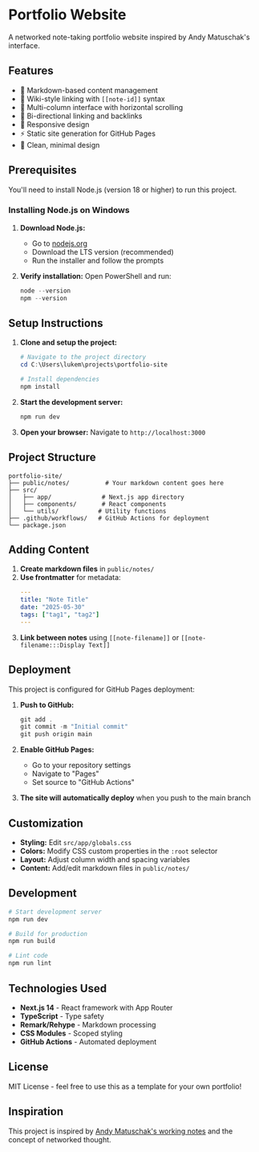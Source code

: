 # Portfolio Website

A networked note-taking portfolio website inspired by Andy Matuschak's interface.

## Features

- 📝 Markdown-based content management
- 🔗 Wiki-style linking with `[[note-id]]` syntax
- 📱 Multi-column interface with horizontal scrolling
- 🔄 Bi-directional linking and backlinks
- 📱 Responsive design
- ⚡ Static site generation for GitHub Pages
- 🎨 Clean, minimal design

## Prerequisites

You'll need to install Node.js (version 18 or higher) to run this project.

### Installing Node.js on Windows

1. **Download Node.js:**
   - Go to [nodejs.org](https://nodejs.org/)
   - Download the LTS version (recommended)
   - Run the installer and follow the prompts

2. **Verify installation:**
   Open PowerShell and run:
   ```powershell
   node --version
   npm --version
   ```

## Setup Instructions

1. **Clone and setup the project:**
   ```powershell
   # Navigate to the project directory
   cd C:\Users\lukem\projects\portfolio-site
   
   # Install dependencies
   npm install
   ```

2. **Start the development server:**
   ```powershell
   npm run dev
   ```

3. **Open your browser:**
   Navigate to `http://localhost:3000`

## Project Structure

```
portfolio-site/
├── public/notes/          # Your markdown content goes here
├── src/
│   ├── app/              # Next.js app directory
│   ├── components/       # React components
│   └── utils/           # Utility functions
├── .github/workflows/   # GitHub Actions for deployment
└── package.json
```

## Adding Content

1. **Create markdown files** in `public/notes/`
2. **Use frontmatter** for metadata:
   ```yaml
   ---
   title: "Note Title"
   date: "2025-05-30"
   tags: ["tag1", "tag2"]
   ---
   ```
3. **Link between notes** using `[[note-filename]]` or `[[note-filename:::Display Text]]`

## Deployment

This project is configured for GitHub Pages deployment:

1. **Push to GitHub:**
   ```powershell
   git add .
   git commit -m "Initial commit"
   git push origin main
   ```

2. **Enable GitHub Pages:**
   - Go to your repository settings
   - Navigate to "Pages"
   - Set source to "GitHub Actions"

3. **The site will automatically deploy** when you push to the main branch

## Customization

- **Styling:** Edit `src/app/globals.css`
- **Colors:** Modify CSS custom properties in the `:root` selector
- **Layout:** Adjust column width and spacing variables
- **Content:** Add/edit markdown files in `public/notes/`

## Development

```powershell
# Start development server
npm run dev

# Build for production
npm run build

# Lint code
npm run lint
```

## Technologies Used

- **Next.js 14** - React framework with App Router
- **TypeScript** - Type safety
- **Remark/Rehype** - Markdown processing
- **CSS Modules** - Scoped styling
- **GitHub Actions** - Automated deployment

## License

MIT License - feel free to use this as a template for your own portfolio!

## Inspiration

This project is inspired by [Andy Matuschak's working notes](https://notes.andymatuschak.org/) and the concept of networked thought.
